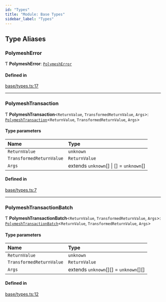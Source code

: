 ```yaml
---
id: "Types"
title: "Module: Base Types"
sidebar_label: "Types"
---
```


## Type Aliases

### PolymeshError

Ƭ **PolymeshError**: [`PolymeshError`](../../../classes/Base/PolymeshError/PolymeshError.md)

#### Defined in

[base/types.ts:17](https://github.com/PolymeshAssociation/polymesh-sdk/blob/95f248df/src/base/types.ts#L17)

___

### PolymeshTransaction

Ƭ **PolymeshTransaction**<`ReturnValue`, `TransformedReturnValue`, `Args`\>: [`PolymeshTransaction`](../../../classes/Base/PolymeshTransaction/PolymeshTransaction.md)<`ReturnValue`, `TransformedReturnValue`, `Args`\>

#### Type parameters

| Name | Type |
| :------ | :------ |
| `ReturnValue` | `unknown` |
| `TransformedReturnValue` | `ReturnValue` |
| `Args` | extends `unknown`[] \| [] = `unknown`[] |

#### Defined in

[base/types.ts:7](https://github.com/PolymeshAssociation/polymesh-sdk/blob/95f248df/src/base/types.ts#L7)

___

### PolymeshTransactionBatch

Ƭ **PolymeshTransactionBatch**<`ReturnValue`, `TransformedReturnValue`, `Args`\>: [`PolymeshTransactionBatch`](../../../classes/Base/PolymeshTransactionBatch/PolymeshTransactionBatch.md)<`ReturnValue`, `TransformedReturnValue`, `Args`\>

#### Type parameters

| Name | Type |
| :------ | :------ |
| `ReturnValue` | `unknown` |
| `TransformedReturnValue` | `ReturnValue` |
| `Args` | extends `unknown`[][] = `unknown`[][] |

#### Defined in

[base/types.ts:12](https://github.com/PolymeshAssociation/polymesh-sdk/blob/95f248df/src/base/types.ts#L12)
